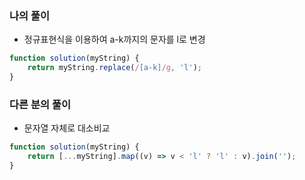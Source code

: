 ### 나의 풀이
- 정규표현식을 이용하여 a-k까지의 문자를 l로 변경

```js
function solution(myString) {
    return myString.replace(/[a-k]/g, 'l');
}
```

### 다른 분의 풀이 
- 문자열 자체로 대소비교

```js
function solution(myString) {
    return [...myString].map((v) => v < 'l' ? 'l' : v).join('');
}
```